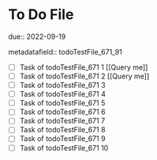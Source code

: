 # To Do File

due:: 2022-09-19

metadatafield:: todoTestFile_671_91

- [ ] Task of todoTestFile_671 1 [[Query me]]
- [ ] Task of todoTestFile_671 2 [[Query me]]
- [ ] Task of todoTestFile_671 3
- [ ] Task of todoTestFile_671 4
- [ ] Task of todoTestFile_671 5
- [ ] Task of todoTestFile_671 6
- [ ] Task of todoTestFile_671 7
- [ ] Task of todoTestFile_671 8
- [ ] Task of todoTestFile_671 9
- [ ] Task of todoTestFile_671 10